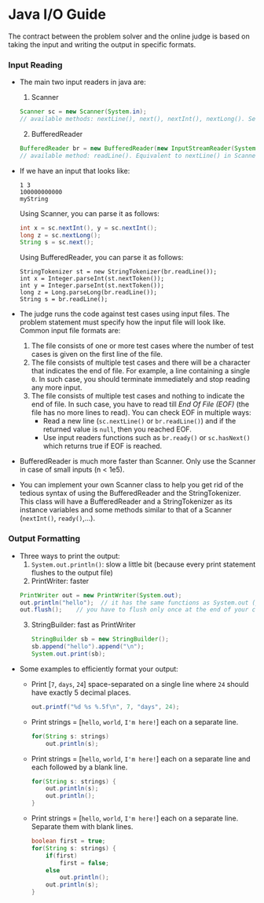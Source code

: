 # Java I/O Guide

The contract between the problem solver and the online judge is based on taking the input and writing the output in specific formats.

### Input Reading

- The main two input readers in java are:
  1. Scanner
    ```java
    Scanner sc = new Scanner(System.in);
    // available methods: nextLine(), next(), nextInt(), nextLong(). See java docs for what they return.
    ```
  2. BufferedReader
    ```java
    BufferedReader br = new BufferedReader(new InputStreamReader(System.in));
    // available method: readLine(). Equivalent to nextLine() in Scanner.
    ```
- If we have an input that looks like:
  ```
  1 3
  100000000000
  myString
  ```
  Using Scanner, you can parse it as follows:
  ```java
  int x = sc.nextInt(), y = sc.nextInt();
  long z = sc.nextLong();
  String s = sc.next();
  ```

  Using BufferedReader, you can parse it as follows:
  ```
  StringTokenizer st = new StringTokenizer(br.readLine());
  int x = Integer.parseInt(st.nextToken());
  int y = Integer.parseInt(st.nextToken());
  long z = Long.parseLong(br.readLine());
  String s = br.readLine();
  ```

- The judge runs the code against test cases using input files. The problem statement must specify how the input file will look like. Common input file formats are:
  1. The file consists of one or more test cases where the number of test cases is given on the first line of the file.
  2. The file consists of multiple test cases and there will be a character that indicates the end of file. For example, a line containing a single `0`. In such case, you should terminate immediately and stop reading any more input.
  3. The file consists of multiple test cases and nothing to indicate the end of file. In such case, you have to read till *End Of File (EOF)* (the file has no more lines to read). You can check EOF in multiple ways:
      - Read a new line (`sc.nextLine()` or `br.readLine()`) and if the returned value is `null`, then you reached EOF.
      - Use input readers functions such as `br.ready()` or `sc.hasNext()` which returns true if EOF is reached.

- BufferedReader is much more faster than Scanner. Only use the Scanner in case of small inputs (n < 1e5).
- You can implement your own Scanner class to help you get rid of the tedious syntax of using the BufferedReader and the StringTokenizer. This class will have a BufferedReader and a StringTokenizer as its instance variables and some methods similar to that of a Scanner (`nextInt()`, `ready()`,...).

### Output Formatting
- Three ways to print the output:
  1. `System.out.println()`: slow a little bit (because every print statement flushes to the output file)
  2. PrintWriter: faster
    ```java
    PrintWriter out = new PrintWriter(System.out);
    out.println("hello");  // it has the same functions as System.out (print(), println(), printf())
    out.flush();    // you have to flush only once at the end of your code. Did you get why it is faster ;) ?
    ```
  3. StringBuilder: fast as PrintWriter
      ```java
      StringBuilder sb = new StringBuilder();
      sb.append("hello").append("\n");
      System.out.print(sb);
      ```
- Some examples to efficiently format your output:
    - Print [`7`, `days`, `24`] space-separated on a single line where `24` should have exactly 5 decimal places. 
        ```java
        out.printf("%d %s %.5f\n", 7, "days", 24);
        ```
    - Print strings = [`hello`, `world`, `I'm here!`] each on a separate line.
        ```java
        for(String s: strings)
            out.println(s);
        ```
    - Print strings = [`hello`, `world`, `I'm here!`] each on a separate line and each followed by a blank line.
        ```java
        for(String s: strings) {
            out.println(s);
            out.println();
        }
        ```

    - Print strings = [`hello`, `world`, `I'm here!`] each on a separate line. Separate them with blank lines.
        ```java
        boolean first = true;
        for(String s: strings) {
            if(first)
                first = false;
            else
                out.println();
            out.println(s);
        }
        ```
